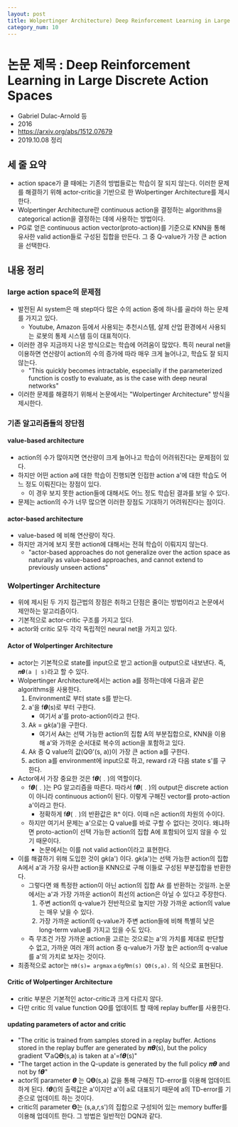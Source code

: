 ```yaml
---
layout: post
title: Wolpertinger Architecture) Deep Reinforcement Learning in Large Discrete Action Spaces
category_num: 10
---
```


# 논문 제목 : Deep Reinforcement Learning in Large Discrete Action Spaces

- Gabriel Dulac-Arnold 등
- 2016
- <https://arxiv.org/abs/1512.07679>
- 2019.10.08 정리

## 세 줄 요약

- action space가 클 때에는 기존의 방법들로는 학습이 잘 되지 않는다. 이러한 문제를 해결하기 위해 actor-critic을 기반으로 한 Wolpertinger Architecture를 제시한다.
- Wolpertinger Architecture란 continuous action을 결정하는 algorithms을 categorical action을 결정하는 데에 사용하는 방법이다.
- PG로 얻은 continuous action vector(proto-action)를 기준으로 KNN을 통해 유사한 valid action들로 구성된 집합을 만든다. 그 중 Q-value가 가장 큰 action을 선택한다.

## 내용 정리

### large action space의 문제점

- 발전된 AI system은 매 step마다 많은 수의 action 중에 하나를 골라야 하는 문제를 가지고 있다.
  - Youtube, Amazon 등에서 사용되는 추천시스템, 살제 산업 환경에서 사용되는 로봇의 통제 시스템 등이 대표적이다.
- 이러한 경우 지금까지 나온 방식으로는 학습에 어려움이 많았다. 특히 neural net을 이용하면 연산량이 action의 수의 증가에 따라 매우 크게 늘어나고, 학습도 잘 되지 않는다.
  - "This quickly becomes intractable, especially if the parameterized function is costly to evaluate, as is the case with deep neural networks"
- 이러한 문제를 해결하기 위해서 논문에서는 "Wolpertinger Architecture" 방식을 제시한다.

### 기존 알고리즘들의 장단점

#### value-based architecture

- action의 수가 많아지면 연산량이 크게 늘어나고 학습이 어려워진다는 문제점이 있다.
- 하지만 어떤 action a에 대한 학습이 진행되면 인접한 action a'에 대한 학습도 어느 정도 이뤄진다는 장점이 있다.
  - 이 경우 보지 못한 action들에 대해서도 어느 정도 학습된 결과를 보일 수 있다.
- 문제는 action의 수가 너무 많으면 이러한 장점도 기대하기 어려워진다는 점이다.

#### actor-based architecture

- value-based 에 비해 연산량이 작다.
- 하지만 과거에 보지 못한 action에 대해서는 전혀 학습이 이뤄지지 않는다.
  - "actor-based approaches do not generalize over the action space as naturally as value-based approaches, and cannot extend to previously unseen actions"

### Wolpertinger Architecture

- 위에 제시된 두 가지 접근법의 장점은 취하고 단점은 줄이는 방법이라고 논문에서 제안하는 알고리즘이다.
- 기본적으로 actor-critic 구조를 가지고 있다.
- actor와 critic 모두 각각 독립적인 neural net을 가지고 있다.

#### Actor of Wolpertinger Architecture

- actor는 기본적으로 state를 input으로 받고 action을 output으로 내보낸다. 즉, `𝝅𝞱(a | s)`라고 할 수 있다.
- Wolpertinger Architecture에서는 action a를 정하는데에 다음과 같은 algorithms을 사용한다.
    1. Environment로 부터 state s를 받는다.
    2. a'을 f𝞱(s)로 부터 구한다.
        - 여기서 a'를 proto-action이라고 한다.
    3. A𝑘 = g𝑘(a')을 구한다.
        - 여기서 A𝑘는 선택 가능한 action의 집합 A의 부분집합으로, KNN을 이용해 a'와 가까운 순서대로 복수의 action을 포함하고 있다.
    4. A𝑘 중 Q value의 값(QΘ'(s, a))이 가장 큰 action a를 구한다.
    5. action a를 environment에 input으로 하고, reward r과 다음 state s'를 구한다.
- Actor에서 가장 중요한 것은 f𝞱(﹒)의 역할이다.
  - f𝞱(﹒)는 PG 알고리즘을 따른다. 따라서 f𝞱(﹒)의 output은 discrete action이 아니라 continuous action이 된다. 이렇게 구해진 vector를 proto-action a'이라고 한다.
    - 정확하게 f𝞱(﹒)의 반환값은 ℝⁿ 이다. 이때 n은 action의 차원의 수이다.
  - 하지만 여기서 문제는 a'으로는 Q value를 바로 구할 수 없다는 것이다. 왜냐하면 proto-action이 선택 가능한 action의 집합 A에 포함되어 있지 않을 수 있기 때문이다.
    - 논문에서는 이를 not valid action이라고 표현한다.
- 이를 해결하기 위해 도입한 것이 g𝑘(a') 이다. g𝑘(a')는 선택 가능한 action의 집합 A에서 a'과 가장 유사한 action을 KNN으로 구해 이들로 구성된 부분집합을 반환한다.
  - 그렇다면 왜 특정한 action이 아닌 action의 집합 A𝑘 를 반환하는 것일까. 논문에서는 a'과 가장 가까운 action이 최선의 action은 아닐 수 있다고 주장한다.
    1. 주변 action의 q-value가 전반적으로 높지만 가장 가까운 action의 value는 매우 낮을 수 있다.
    2. 가장 가까운 action의 q-value가 주변 action들에 비해 특별히 낮은 long-term value를 가지고 있을 수도 있다.
  - 즉 무조건 가장 가까운 action을 고르는 것으로는 a'의 가치를 제대로 판단할 수 없고, 가까운 여러 개의 action 중 q-value가 가장 높은 action의 q-value를 a'의 가치로 보자는 것이다.
- 최종적으로 actor는 `πθ(s)= argmaxａ∈𝚐𝘧θπ(s) QΘ(s,a).` 의 식으로 표현된다.

#### Critic of Wolpertinger Architecture

- critic 부분은 기본적인 actor-critic과 크게 다르지 않다.
- 다만 critic 의 value function QΘ를 업데이트 할 때에 replay buffer를 사용한다.

#### updating parameters of actor and critic

- "The critic is trained from samples stored in a replay buffer. Actions stored in the replay buffer are generated by 𝝅𝞱(s), but the policy gradient ▽𝖺Q𝚯(s,a) is taken at a'=f𝞱(s)"
- "The target action in the Q-update is generated by the full policy 𝝅𝞱 and not by f𝞱"
- actor의 parameter 𝞱 는 Q𝚯(s,a) 값을 통해 구해진 TD-error를 이용해 업데이트하게 된다. f𝞱()의 출력값은 a'이지만 a'이 a로 대표되기 때문에 a의 TD-error를 기준으로 업데이트 하는 것이다.
- critic의 parameter 𝚯는 (s,a,r,s')의 집합으로 구성되어 있는 memory buffer를 이용해 업데이트 한다. 그 방법은 일반적인 DQN과 같다.
